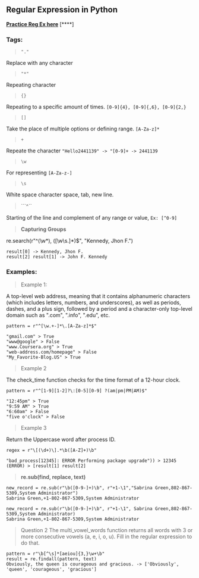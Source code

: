 ## Regular Expression in Python

[**Practice Reg Ex here**](https://regex101.com/)
[****]
  
### Tags:
>```"."```   
 
Replace with any character   

>```"*"```    

Repeating character  

> ```{}```  
  
Repeating to a specific amount of times. ```[0-9]{4}, [0-9]{,6}, [0-9]{2,}```  
  
   
  

>```[]```  

Take the place of multiple options or defining range. ```[A-Za-z]*```

>```+```  

Repeate the character ```"Hello2441139" -> "[0-9]+ -> 2441139```

>```\w```

For representing ```[A-Za-z-]```


>```\s```  
  
White space character space, tab, new line.
 
 >```^``  

Starting of the line and complement of any range or value,  ```Ex: [^0-9]```

> **Capturing Groups**    
  
re.search(r"^(\w*), ([\w\s\.]*)$", "Kennedy, Jhon F.")   
```
result[0] -> Kennedy, Jhon F.
result[2] result[1] -> John F. Kennedy 
```
 ### Examples:
 > Example 1:  

A top-level web address, meaning that it contains alphanumeric characters (which includes letters, numbers, and underscores), as well as periods, dashes, and a plus sign, followed by a period and a character-only top-level domain such as ".com", ".info", ".edu", etc.   
```
pattern = r"^[\w.+-]*\.[A-Za-z]*$"

"gmail.com" > True
"www@google" > False
"www.Coursera.org" > True
"web-address.com/homepage" > False
"My_Favorite-Blog.US" > True
``` 

> Example 2

The check_time function checks for the time format of a 12-hour clock.

```
pattern = r"^[1-9][1-2]?\:[0-5][0-9] ?(am|pm|PM|AM)$"

"12:45pm" > True
"9:59 AM" > True
"6:60am" > False
"five o'clock" > False
```

> Example 3

Return the Uppercase word after process ID.

```
regex = r"\[(\d+)\].*\b([A-Z]+)\b"

"bad_process[12345]: ERROR Performing package upgrade")) > 12345 (ERROR) > [result[1] result[2]
```   




> **re.sub(find, replace, text)**  
```
new_record = re.sub(r"\b([0-9-]+)\b", r"+1-\1","Sabrina Green,802-867-5309,System Administrator")
Sabrina Green,+1-802-867-5309,System Administrator

new_record = re.sub(r"\b([0-9-]+)\b", r"+1-\1", Sabrina Green,802-867-5309,System Administrator)
Sabrina Green,+1-802-867-5309,System Administrator

```

> Question 2
The multi_vowel_words function returns all words with 3 or more consecutive vowels (a, e, i, o, u). Fill in the regular expression to do that.  
```
pattern = r"\b[^\s]*[aeiou]{3,}\w+\b"
result = re.findall(pattern, text)
Obviously, the queen is courageous and gracious. -> ['Obviously', 'queen', 'courageous', 'gracious']
```

 

